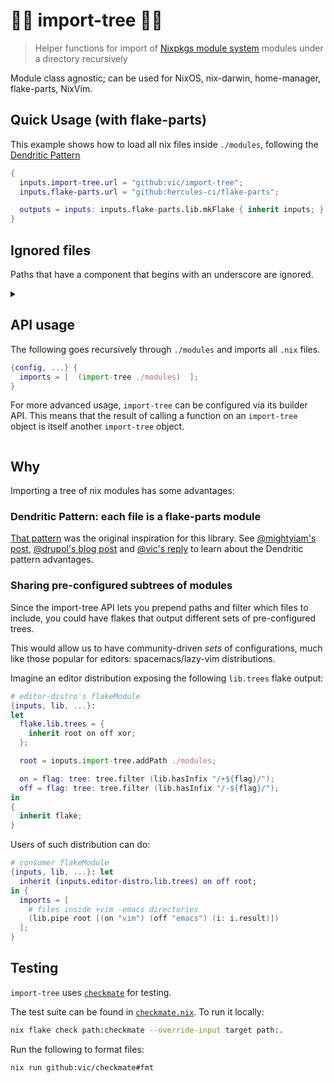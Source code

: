 # 🌲🌴 import-tree 🎄🌳

> Helper functions for import of [Nixpkgs module system](https://nix.dev/tutorials/module-system/) modules under a directory recursively

Module class agnostic; can be used for NixOS, nix-darwin, home-manager, flake-parts, NixVim.

## Quick Usage (with flake-parts)

This example shows how to load all nix files inside `./modules`, following the
[Dendritic Pattern](https://github.com/mightyiam/dendritic)

```nix
{
  inputs.import-tree.url = "github:vic/import-tree";
  inputs.flake-parts.url = "github:hercules-ci/flake-parts";

  outputs = inputs: inputs.flake-parts.lib.mkFlake { inherit inputs; } (inputs.import-tree ./modules);
}
```

## Ignored files

Paths that have a component that begins with an underscore are ignored.

<details>
  <summary>

## API usage

The following goes recursively through `./modules` and imports all `.nix` files.

```nix
{config, ...} {
  imports = [  (import-tree ./modules)  ];
}
```

For more advanced usage, `import-tree` can be configured via its builder API.
This means that the result of calling a function on an `import-tree` object
is itself another `import-tree` object.

</summary>

## Obtaining the API

When used as a flake, the flake outputs attrset is the primary callable.
Otherwise, importing the `default.nix` that is at the root of this repository will evaluate into the same attrset.
This callable attrset is referred to as `import-tree` in this documentation.

## `import-tree`

Takes a single argument: path or deeply nested list of path.
Returns a module that imports the discovered files.
For example, given the following file tree:

```
default.nix
modules/
  a.nix
  subdir/
    b.nix
```

The following

```nix
{lib, config, ...} {
  imports = [ (import-tree ./modules) ];
}
```

Is similar to

```nix
{lib, config, ...} {
  imports = [
    {
      imports = [
        ./modules/a.nix
        ./modules/subdir/b.nix
      ];
    }
  ];
}
```

If given a deeply nested list of paths the list will be flattened and results concatenated.
The following is valid usage:

```nix
{lib, config, ...} {
  imports = [ (import-tree [./a [./b]]) ];
}
```

As an special case, when the single argument given to an `import-tree` object is an
attribute-set *meaning it is _NOT_ a path or list of paths*, the `import-tree` object
assumes it is being imported as a module. This way, a pre-configured `import-tree` can
also be used directly in a list of module imports.

This is useful for authors exposing pre-configured `import-tree`s that users can directly
add to their import list or continue configuring themselves using the API.

```nix
let
  # imagine this configured tree is actually provided by some flake or library.
  # users can directly import it or continue using API methods on it.
  configured-tree = import-tree.addPath [./a [./b]]; # paths are configured by library author.
in {
  imports = [ configured-tree ]; # but then imported or further configured by the library user.
}
```

## Configurable behavior

`import-tree` objects with custom behavior can be obtained using a builder pattern.
For example:

```nix
lib.pipe import-tree [
  (i: i.mapWith lib.traceVal) # trace all paths. useful for debugging what is being imported.
  (i: i.filtered (lib.hasInfix ".mod.")) # filter nix files by some predicate
  (i: i ./modules) # finally, call the configured import-tree with a path
]
```

Here is a simpler but less readable equivalent:

```nix
((import-tree.mapWith lib.traceVal).filtered (lib.hasInfix ".mod.")) ./modules
```

### `import-tree.filtered`

`filtered` takes a predicate function `path -> bool`. Only paths for which the filter returns `true` are selected:

> \[!NOTE\]
> Only files with suffix `.nix` are candidates.

```nix
# import-tree.filtered : (path -> bool) -> import-tree

import-tree.filtered (lib.hasInfix ".mod.") ./some-dir
```

`filtered` can be applied multiple times, in which case only the files matching _all_ filters will be selected:

```nix
lib.pipe import-tree [
  (i: i.filtered (lib.hasInfix ".mod."))
  (i: i.filtered (lib.hasSuffix "default.nix"))
  (i: i ./some-dir)
]
```

Or, in a simpler but less readable way:

```nix
(import-tree.filtered (lib.hasInfix ".mod.")).filtered (lib.hasSuffix "default.nix") ./some-dir
```

### `import-tree.matching`

`matching` takes a regular expression. The regex should match the full path for the path to be selected. Matching is done with `builtins.match`.

```nix
# import-tree.matching : regex -> import-tree

import-tree.matching ".*/[a-z]+@(foo|bar)\.nix" ./some-dir
```

`matching` can be applied multiple times, in which case only the paths matching _all_ regex patterns will be selected, and can be combined with any number of `filtered`, in any order.

### `import-tree.mapWith`

`mapWith` can be used to transform each path by providing a function.

e.g. to convert the path into a module explicitly:

```nix
# import-tree.mapWith : (path -> any) -> import-tree

import-tree.mapWith (path: {
  imports = [ path ];
  # assuming such an option is declared
  automaticallyImportedPaths = [ path ];
})
```

`mapWith` can be applied multiple times, composing the transformations:

```nix
lib.pipe import-tree [
  (i: i.mapWith (lib.removeSuffix ".nix"))
  (i: i.mapWith builtins.stringLength)
] ./some-dir
```

The above example first removes the `.nix` suffix from all selected paths, then takes their lengths.

Or, in a simpler but less readable way:

```nix
((import-tree.mapWith (lib.removeSuffix ".nix")).mapWith builtins.stringLength) ./some-dir
```

`mapWith` can be combined with any number of `filtered` and `matching` calls, in any order, but the (composed) transformation is applied _after_ the filters, and only to the paths that match all of them.

### `import-tree.addPath`

`addPath` can be used to prepend paths to be filtered as a setup for import-tree.
This function can be applied multiple times.

```nix
# import-tree.addPath : (path_or_list_of_paths) -> import-tree

# Both of these result in the same imported files.
# however, the first adds ./vendor as a *pre-configured* path.
# and the final user can supply ./modules or [] empty.
(import-tree.addPath ./vendor) ./modules
import-tree [./vendor ./modules]
```

### `import-tree.withLib`

> \[!NOTE\]
> `withLib` is required prior to invocation of any of `.leafs` or `.pipeTo`.
> Because with the use of those functions the implementation does not have access to a `lib` that is provided as a module argument.

```nix
# import-tree.withLib : lib -> import-tree

import-tree.withLib pkgs.lib
```

### `import-tree.pipeTo`

`pipeTo` takes a function that will receive the list of paths.
When configured with this, `import-tree` will not return a nix module but the result of the function being piped to.

```nix
# import-tree.pipeTo : ([paths] -> any) -> import-tree

import-tree.pipeTo lib.id # equivalent to  `.leafs`
```

### `import-tree.leafs`

`leafs` takes no arguments, it is equivalent to calling `import-tree.pipeTo lib.id`. That is, instead of producing a nix module, just return the list of results.

```nix
# import-tree.leafs : import-tree

import-tree.leafs
```

### `import-tree.result`

Exactly the same as calling the import-tree object with an empty list `[ ]`.
This is useful for import-tree objects that already have paths configured via `.addPath`.

```nix
# import-tree.result : <module-or-piped-result>

# these two are exactly the same:
(import-tree.addPath ./modules).result
(import-tree.addPath ./modules) [ ]
```

</details>

## Why

Importing a tree of nix modules has some advantages:

### Dendritic Pattern: each file is a flake-parts module

[That pattern](https://github.com/mightyiam/dendritic) was the original inspiration for this library.
See [@mightyiam's post](https://discourse.nixos.org/t/pattern-each-file-is-a-flake-parts-module/61271),
[@drupol's blog post](https://not-a-number.io/2025/refactoring-my-infrastructure-as-code-configurations/) and
[@vic's reply](https://discourse.nixos.org/t/how-do-you-structure-your-nixos-configs/65851/8)
to learn about the Dendritic pattern advantages.

### Sharing pre-configured subtrees of modules

Since the import-tree API lets you prepend paths and filter which files to include,
you could have flakes that output different sets of pre-configured trees.

This would allow us to have community-driven *sets* of configurations,
much like those popular for editors: spacemacs/lazy-vim distributions.

Imagine an editor distribution exposing the following `lib.trees` flake output:

```nix
# editor-distro's flakeModule
{inputs, lib, ...}:
let 
  flake.lib.trees = {
    inherit root on off xor;
  };

  root = inputs.import-tree.addPath ./modules;

  on = flag: tree: tree.filter (lib.hasInfix "/+${flag}/");
  off = flag: tree: tree.filter (lib.hasInfix "/-${flag}/");
in
{
  inherit flake;
}
```

Users of such distribution can do:

```nix
# consumer flakeModule
{inputs, lib, ...}: let
  inherit (inputs.editor-distro.lib.trees) on off root;
in {
  imports = [
    # files inside +vim -emacs directories
    (lib.pipe root [(on "vim") (off "emacs") (i: i.result)])
  ];
}
```

## Testing

`import-tree` uses [`checkmate`](https://github.com/vic/checkmate) for testing.

The test suite can be found in [`checkmate.nix`](checkmate.nix). To run it locally:

```sh
nix flake check path:checkmate --override-input target path:.
```

Run the following to format files:

```sh
nix run github:vic/checkmate#fmt
```
